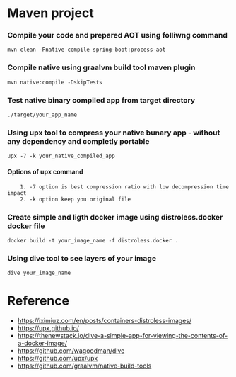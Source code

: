 # Maven project

### Compile your code and prepared AOT using folliwng command
    mvn clean -Pnative compile spring-boot:process-aot

### Compile native using graalvm build tool maven plugin
    mvn native:compile -DskipTests

### Test native binary compiled app from target directory
    ./target/your_app_name

### Using upx tool to compress your native bunary app - without any dependency and completly portable
    upx -7 -k your_native_compiled_app
    
#### Options of upx command
        1. -7 option is best compression ratio with low decompression time impact 
        2. -k option keep you original file

### Create simple and ligth docker image using **distroless.docker** docker file
    docker build -t your_image_name -f distroless.docker .

### Using dive tool to see layers of your image
    dive your_image_name


# Reference
* https://iximiuz.com/en/posts/containers-distroless-images/
* https://upx.github.io/
* https://thenewstack.io/dive-a-simple-app-for-viewing-the-contents-of-a-docker-image/
* https://github.com/wagoodman/dive
* https://github.com/upx/upx
* https://github.com/graalvm/native-build-tools

